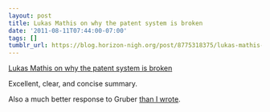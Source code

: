 ```yaml
---
layout: post
title: Lukas Mathis on why the patent system is broken
date: '2011-08-11T07:44:00-07:00'
tags: []
tumblr_url: https://blog.horizon-nigh.org/post/8775318375/lukas-mathis-on-why-the-patent-system-is-broken
---
```

[Lukas Mathis on why the patent system is broken](http://ignorethecode.net/blog/2011/08/08/more_on_software_patents/)  

Excellent, clear, and concise summary.

Also a much better response to Gruber [than I wrote](/2011/08/03/gruber-on-google-on-patents-and-products.html).

